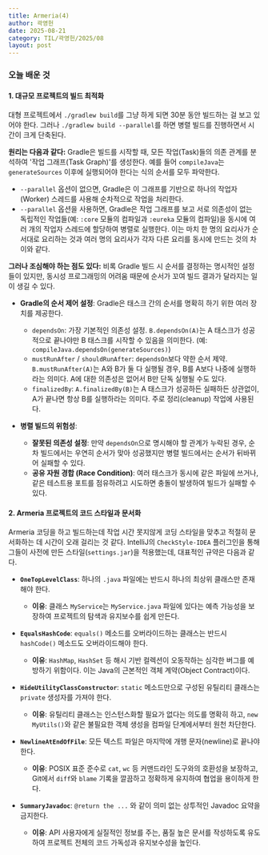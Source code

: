 ```yaml
---
title: Armeria(4)
author: 곽영헌
date: 2025-08-21
category: TIL/곽영헌/2025/08
layout: post
---
```


### 오늘 배운 것

#### 1. 대규모 프로젝트의 빌드 최적화

대형 프로젝트에서 `./gradlew build`를 그냥 하게 되면 30분 동안 빌드하는 걸 보고 있어야 한다. 그러나 `./gradlew build --parallel`를 하면 병렬 빌드를 진행하면서 시간이 크게 단축된다.

**원리는 다음과 같다:**
Gradle은 빌드를 시작할 때, 모든 작업(Task)들의 의존 관계를 분석하여 '작업 그래프(Task Graph)'를 생성한다. 예를 들어 `compileJava`는 `generateSources` 이후에 실행되어야 한다는 식의 순서를 모두 파악한다.
* `--parallel` 옵션이 없으면, Gradle은 이 그래프를 기반으로 하나의 작업자(Worker) 스레드를 사용해 순차적으로 작업을 처리한다.
* `--parallel` 옵션을 사용하면, Gradle은 작업 그래프를 보고 서로 의존성이 없는 독립적인 작업들(예: `:core` 모듈의 컴파일과 `:eureka` 모듈의 컴파일)을 동시에 여러 개의 작업자 스레드에 할당하여 병렬로 실행한다. 이는 마치 한 명의 요리사가 순서대로 요리하는 것과 여러 명의 요리사가 각자 다른 요리를 동시에 만드는 것의 차이와 같다.

**그러나 조심해야 하는 점도 있다:**
비록 Gradle 빌드 시 순서를 결정하는 명시적인 설정들이 있지만, 동시성 프로그래밍의 어려움 때문에 순서가 꼬여 빌드 결과가 달라지는 일이 생길 수 있다.

* **Gradle의 순서 제어 설정**: Gradle은 태스크 간의 순서를 명확히 하기 위한 여러 장치를 제공한다.
    * `dependsOn`: 가장 기본적인 의존성 설정. `B.dependsOn(A)`는 A 태스크가 성공적으로 끝나야만 B 태스크를 시작할 수 있음을 의미한다. (예: `compileJava.dependsOn(generateSources)`)
    * `mustRunAfter` / `shouldRunAfter`: `dependsOn`보다 약한 순서 제약. `B.mustRunAfter(A)`는 A와 B가 둘 다 실행될 경우, B를 A보다 나중에 실행하라는 의미다. A에 대한 의존성은 없어서 B만 단독 실행될 수도 있다.
    * `finalizedBy`: `A.finalizedBy(B)`는 A 태스크가 성공하든 실패하든 상관없이, A가 끝나면 항상 B를 실행하라는 의미다. 주로 정리(cleanup) 작업에 사용된다.

* **병렬 빌드의 위험성**:
    * **잘못된 의존성 설정**: 만약 `dependsOn`으로 명시해야 할 관계가 누락된 경우, 순차 빌드에서는 우연히 순서가 맞아 성공했지만 병렬 빌드에서는 순서가 뒤바뀌어 실패할 수 있다.
    * **공유 자원 경합 (Race Condition)**: 여러 태스크가 동시에 같은 파일에 쓰거나, 같은 테스트용 포트를 점유하려고 시도하면 충돌이 발생하여 빌드가 실패할 수 있다.

#### 2. Armeria 프로젝트의 코드 스타일과 문서화

Armeria 코딩을 하고 빌드하는데 작업 시간 못지않게 코딩 스타일을 맞추고 적절히 문서화하는 데 시간이 오래 걸리는 것 같다. IntelliJ의 `CheckStyle-IDEA` 플러그인을 통해 그들이 사전에 만든 스타일(`settings.jar`)을 적용했는데, 대표적인 규약은 다음과 같다.

* **`OneTopLevelClass`**: 하나의 `.java` 파일에는 반드시 하나의 최상위 클래스만 존재해야 한다.
    * **이유**: 클래스 `MyService`는 `MyService.java` 파일에 있다는 예측 가능성을 보장하여 프로젝트의 탐색과 유지보수를 쉽게 만든다.

* **`EqualsHashCode`**: `equals()` 메소드를 오버라이드하는 클래스는 반드시 `hashCode()` 메소드도 오버라이드해야 한다.
    * **이유**: `HashMap`, `HashSet` 등 해시 기반 컬렉션이 오동작하는 심각한 버그를 예방하기 위함이다. 이는 Java의 근본적인 객체 계약(Object Contract)이다.

* **`HideUtilityClassConstructor`**: `static` 메소드만으로 구성된 유틸리티 클래스는 `private` 생성자를 가져야 한다.
    * **이유**: 유틸리티 클래스는 인스턴스화할 필요가 없다는 의도를 명확히 하고, `new MyUtils()`와 같은 불필요한 객체 생성을 컴파일 단계에서부터 원천 차단한다.

* **`NewlineAtEndOfFile`**: 모든 텍스트 파일은 마지막에 개행 문자(newline)로 끝나야 한다.
    * **이유**: POSIX 표준 준수로 `cat`, `wc` 등 커맨드라인 도구와의 호환성을 보장하고, Git에서 `diff`와 `blame` 기록을 깔끔하고 정확하게 유지하여 협업을 용이하게 한다.

* **`SummaryJavadoc`**: `@return the ...` 와 같이 의미 없는 상투적인 Javadoc 요약을 금지한다.
    * **이유**: API 사용자에게 실질적인 정보를 주는, 품질 높은 문서를 작성하도록 유도하여 프로젝트 전체의 코드 가독성과 유지보수성을 높인다.